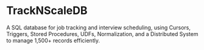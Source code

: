 # TrackNScaleDB
A SQL database for job tracking and interview scheduling, using Cursors, Triggers, Stored Procedures, UDFs, Normalization, and a Distributed System to manage 1,500+ records efficiently.
